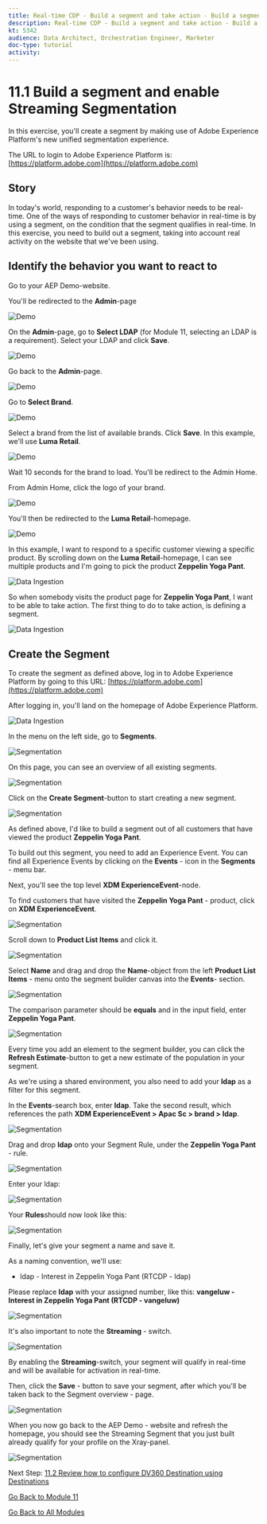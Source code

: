 ```yaml
---
title: Real-time CDP - Build a segment and take action - Build a segment and enable Streaming Segmentation
description: Real-time CDP - Build a segment and take action - Build a segment and enable Streaming Segmentation
kt: 5342
audience: Data Architect, Orchestration Engineer, Marketer
doc-type: tutorial
activity: 
---
```


# 11.1 Build a segment and enable Streaming Segmentation

In this exercise, you'll create a segment by making use of Adobe Experience Platform's new unified segmentation experience.

The URL to login to Adobe Experience Platform is: [https://platform.adobe.com](https://platform.adobe.com)

## Story

In today's world, responding to a customer's behavior needs to be real-time. One of the ways of responding to customer behavior in real-time is by using a segment, on the condition that the segment qualifies in real-time. In this exercise, you need to build out a segment, taking into account real activity on the website that we've been using.

## Identify the behavior you want to react to

Go to your AEP Demo-website.

You'll be redirected to the **Admin**-page

![Demo](./images/1.png)
  
On the **Admin**-page, go to **Select LDAP** (for Module 11, selecting an LDAP is a requirement). Select your LDAP and click **Save**.

![Demo](./images/ldap.png)

Go back to the **Admin**-page.

![Demo](./images/1a.png)

Go to **Select Brand**.
  
![Demo](./images/2.png)
  
Select a brand from the list of available brands. Click **Save**. In this example, we'll use **Luma Retail**.
  
![Demo](./images/3.png)
  
Wait 10 seconds for the brand to load. You'll be redirect to the Admin Home.
  
From Admin Home, click the logo of your brand.

![Demo](./images/adm_home.png)

You'll then be redirected to the **Luma Retail**-homepage.

![Demo](./images/lb_home.png)

In this example, I want to respond to a specific customer viewing a specific product.
By scrolling down on the **Luma Retail**-homepage, I can see multiple products and I'm going to pick the product **Zeppelin Yoga Pant**.

![Data Ingestion](./images/homenadia.png)

So when somebody visits the product page for **Zeppelin Yoga Pant**, I want to be able to take action. The first thing to do to take action, is defining a segment.

![Data Ingestion](./images/homenadiapp.png)

## Create the Segment

To create the segment as defined above, log in to Adobe Experience Platform by going to this URL: [https://platform.adobe.com](https://platform.adobe.com)

After logging in, you'll land on the homepage of Adobe Experience Platform.

![Data Ingestion](./images/home.png)

In the menu on the left side, go to **Segments**.

![Segmentation](./images/menuseg.png)

On this page, you can see an overview of all existing segments.

![Segmentation](./images/segmentation.png)

Click on the **Create Segment**-button to start creating a new segment.

![Segmentation](./images/createnewsegment.png)

As defined above, I'd like to build a segment out of all customers that have viewed the product **Zeppelin Yoga Pant**.

To build out this segment, you need to add an Experience Event. You can find all Experience Events by clicking on the **Events** - icon in the **Segments** - menu bar.

Next, you'll see the top level **XDM ExperienceEvent**-node.

To find customers that have visited the **Zeppelin Yoga Pant** - product, click on **XDM ExperienceEvent**.

![Segmentation](./images/findee.png)

Scroll down to **Product List Items** and click it.

![Segmentation](./images/see.png)

Select **Name** and drag and drop the **Name**-object from the left **Product List Items** - menu onto the segment builder canvas into the **Events**- section.

![Segmentation](./images/eewebpdtlname1.png)

The comparison parameter should be **equals** and in the input field, enter **Zeppelin Yoga Pant**.

![Segmentation](./images/pv.png)

Every time you add an element to the segment builder, you can click the **Refresh Estimate**-button to get a new estimate of the population in your segment.

As we're using a shared environment, you also need to add your **ldap** as a filter for this segment.

In the **Events**-search box, enter **ldap**. Take the second result, which references the path **XDM ExperienceEvent > Apac Sc > brand > ldap**.

![Segmentation](./images/ldap1.png)

Drag and drop **ldap** onto your Segment Rule, under the **Zeppelin Yoga Pant** - rule.

![Segmentation](./images/ldap2.png)

Enter your ldap:

![Segmentation](./images/ldap3.png)

Your **Rules**should now look like this:

![Segmentation](./images/ldap4.png)

Finally, let's give your segment a name and save it.

As a naming convention, we'll use:

* ldap - Interest in Zeppelin Yoga Pant (RTCDP - ldap)

Please replace **ldap** with your assigned number, like this:
**vangeluw - Interest in Zeppelin Yoga Pant (RTCDP - vangeluw)**

![Segmentation](./images/segmentname.png)

It's also important to note the **Streaming** - switch.

![Segmentation](./images/streaming.png)

By enabling the **Streaming**-switch, your segment will qualify in real-time and will be available for activation in real-time.

Then, click the **Save** - button to save your segment, after which you'll be taken back to the Segment overview - page.

![Segmentation](./images/savedsegment.png)

When you now go back to the AEP Demo - website and refresh the homepage, you should see the Streaming Segment that you just built already qualify for your profile on the Xray-panel.

![Segmentation](./images/xraystrseg.png)

Next Step: [11.2 Review how to configure DV360 Destination using Destinations](./ex2.md)

[Go Back to Module 11](./real-time-cdp-build-a-segment-take-action.md)

[Go Back to All Modules](../../README.md)
